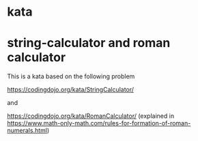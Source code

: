 # kata
# string-calculator and roman calculator

This is a kata based on the following problem

https://codingdojo.org/kata/StringCalculator/

and

https://codingdojo.org/kata/RomanCalculator/ (explained in https://www.math-only-math.com/rules-for-formation-of-roman-numerals.html)
